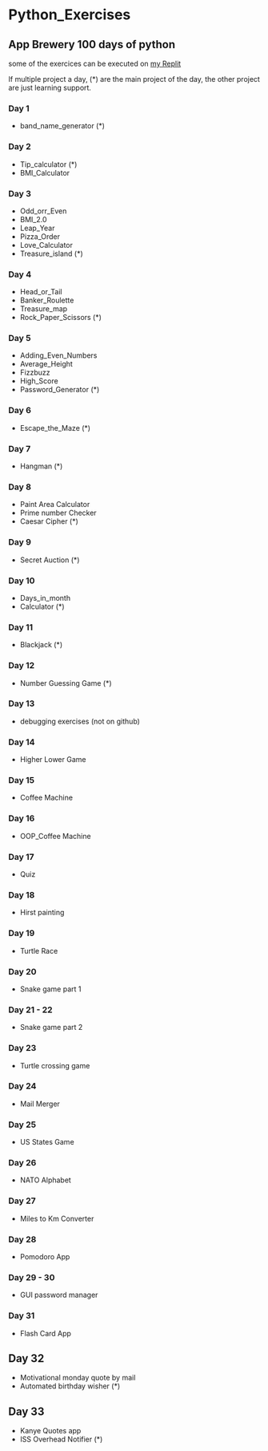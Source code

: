 # Python_Exercises

## App Brewery 100 days of python

some of the exercices can be executed on [my Replit](https://replit.com/@Tegristh)

If multiple project a day, (*) are the main project of the day, the other project are just learning support.


### Day 1

- band_name_generator (*)

### Day 2

- Tip_calculator (*)
- BMI_Calculator

### Day 3

- Odd_orr_Even
- BMI_2.0
- Leap_Year
- Pizza_Order
- Love_Calculator
- Treasure_island (*)

### Day 4

- Head_or_Tail
- Banker_Roulette
- Treasure_map
- Rock_Paper_Scissors (*)

### Day 5

- Adding_Even_Numbers
- Average_Height
- Fizzbuzz
- High_Score
- Password_Generator (*)

### Day 6

- Escape_the_Maze (*)

### Day 7

- Hangman (*)

### Day 8

- Paint Area Calculator
- Prime number Checker
- Caesar Cipher (*)

### Day 9

- Secret Auction (*)

### Day 10

- Days_in_month
- Calculator (*)

### Day 11

- Blackjack (*)

### Day 12

- Number Guessing Game (*)

### Day 13

- debugging exercises (not on github)

### Day 14

- Higher Lower Game

### Day 15

- Coffee Machine

### Day 16

- OOP_Coffee Machine

### Day 17

- Quiz 

### Day 18

- Hirst painting

### Day 19

- Turtle Race

### Day 20

- Snake game part 1

### Day 21 - 22

- Snake game part 2

### Day 23

- Turtle crossing game

### Day 24

- Mail Merger

### Day 25

- US States Game

### Day 26

- NATO Alphabet

### Day 27

- Miles to Km Converter

### Day 28

- Pomodoro App

### Day 29 - 30

- GUI password manager

### Day 31

- Flash Card App

## Day 32

- Motivational monday quote by mail
- Automated birthday wisher (*)

## Day 33

- Kanye Quotes app
- ISS Overhead Notifier (*)